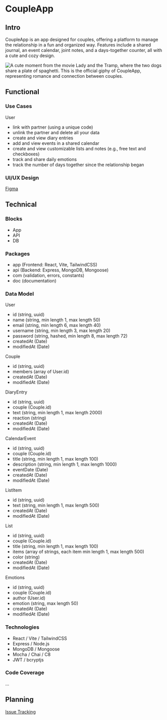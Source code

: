 # CoupleApp

## Intro

CoupleApp is an app designed for couples, offering a platform to manage the relationship in a fun and organized way. Features include a shared journal, an event calendar, joint notes, and a days-together counter, all with a cute and cozy design.

![A cute moment from the movie Lady and the Tramp, where the two dogs share a plate of spaghetti. This is the official giphy of CoupleApp, representing romance and connection between couples.](https://media2.giphy.com/media/v1.Y2lkPTc5MGI3NjExdWZ3a213NWFibGt3bHByenBhMzcyYW5zbGRrN2Z6bW93MTU5Z3dyMyZlcD12MV9pbnRlcm5hbF9naWZfYnlfaWQmY3Q9Zw/x28cIQSn19Tbi/giphy.gif)

## Functional

### Use Cases

User

- link with partner (using a unique code)
- unlink the partner and delete all your data
- create and view diary entries
- add and view events in a shared calendar
- create and view customizable lists and notes (e.g., free text and checkboxes)
- track and share daily emotions
- track the number of days together since the relationship began

### UI/UX Design

[Figma](https://www.figma.com/design/5LJN7h67e1B4WzjoBDl0Mo/Untitled?node-id=0-1&t=9YfoUVNsJJDSlnOU-1)

## Technical

### Blocks

- App
- API
- DB

### Packages

- app (Frontend: React, Vite, TailwindCSS)
- api (Backend: Express, MongoDB, Mongoose)
- com (validation, errors, constants)
- doc (documentation)

### Data Model

User

- id (string, uuid)
- name (string, min length 1, max length 50)
- email (string, min length 6, max length 40)
- username (string, min length 3, max length 20)
- password (string, hashed, min length 8, max length 72)
- createdAt (Date)
- modifiedAt (Date)

Couple

- id (string, uuid)
- members (array of User.id)
- createdAt (Date)
- modifiedAt (Date)

DiaryEntry

- id (string, uuid)
- couple (Couple.id)
- text (string, min length 1, max length 2000)
- reaction (string)
- createdAt (Date)
- modifiedAt (Date)

CalendarEvent

- id (string, uuid)
- couple (Couple.id)
- title (string, min length 1, max length 100)
- description (string, min length 1, max length 1000)
- eventDate (Date)
- createdAt (Date)
- modifiedAt (Date)

ListItem

- id (string, uuid)
- text (string, min length 1, max length 500)
- createdAt (Date)
- modifiedAt (Date)

List

- id (string, uuid)
- couple (Couple.id)
- title (string, min length 1, max length 100)
- items (array of strings, each item min length 1, max length 500)
- color (string)
- createdAt (Date)
- modifiedAt (Date)

Emotions

- id (string, uuid)
- couple (Couple.id)
- author (User.id)
- emotion (string, max length 50)
- createdAt (Date)
- modifiedAt (Date)

### Technologies

- React / Vite / TailwindCSS
- Express / Node.js
- MongoDB / Mongoose
- Mocha / Chai / C8
- JWT / bcryptjs

### Code Coverage

...

## Planning

[Issue Tracking](https://github.com/b00tc4mp/isdi-bootcamp-202501/issues/89)
